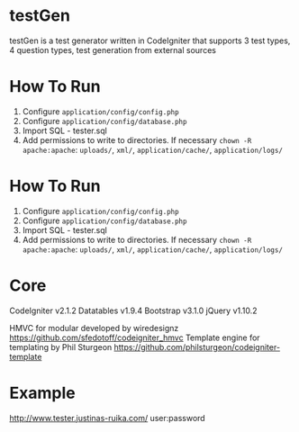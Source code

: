 testGen
==========

testGen is a test generator written in CodeIgniter that supports 3 test types, 4 question types, test generation from external sources

How To Run
==========

1. Configure `application/config/config.php`
2. Configure `application/config/database.php`
3. Import SQL - tester.sql 
4. Add permissions to write to directories. If necessary `chown -R apache:apache`: `uploads/`, `xml/`, `application/cache/`, `application/logs/`

How To Run
==========

1. Configure `application/config/config.php`
2. Configure `application/config/database.php`
3. Import SQL - tester.sql 
4. Add permissions to write to directories. If necessary `chown -R apache:apache`: `uploads/`, `xml/`, `application/cache/`, `application/logs/`

Core
==========
CodeIgniter v2.1.2 
Datatables v1.9.4
Bootstrap v3.1.0
jQuery v1.10.2

HMVC for modular developed by wiredesignz https://github.com/sfedotoff/codeigniter_hmvc
Template engine for templating by Phil Sturgeon https://github.com/philsturgeon/codeigniter-template


Example
==========
http://www.tester.justinas-ruika.com/ user:password




